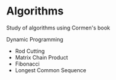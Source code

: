 # Algorithms
Study of algorithms using Cormen's book

Dynamic Programming
 - Rod Cutting
 - Matrix Chain Product
 - Fibonacci
 - Longest Common Sequence
